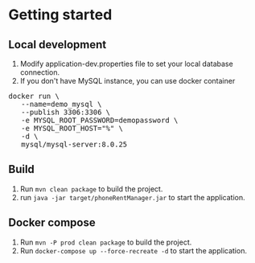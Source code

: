 # Getting started
## Local development
1. Modify application-dev.properties file to set your local database connection.
2. If you don't have MySQL instance, you can use docker container
<pre>
docker run \
   --name=demo_mysql \
   --publish 3306:3306 \
   -e MYSQL_ROOT_PASSWORD=demopassword \
   -e MYSQL_ROOT_HOST="%" \
   -d \
   mysql/mysql-server:8.0.25
</pre>

## Build
1. Run `mvn clean package` to build the project.
2. run `java -jar target/phoneRentManager.jar` to start the application.

## Docker compose
1. Run `mvn -P prod clean package` to build the project.
1. Run `docker-compose up --force-recreate -d` to start the application.

